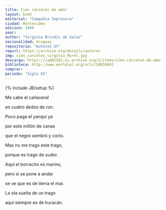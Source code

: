 ```yaml
---
title: Cien cárceles de amor
layout: book
editorial: "Compañía Impresora"
ciudad: Montevideo
edicion: 1949 
year:
author: "Virginia Brindis de Salas"
nacionalidad: Uruguay
repositorio: "Autores UY"
repurl: https://archive.org/details/autores
img: cien_carceles_virginia_Morel.jpg
descarga: https://ia801502.us.archive.org/2/items/cien-carceles-de-amor-virginia-brindis-de-salas/Cien%20c%C3%A1rceles%20de%20amor%20-%20Virginia%20Brindis%20de%20Salas.pdf
biblioteca: http://www.worldcat.org/oclc/16856042
comprar: 
periodo: "Siglo XX"
---
```

{% include JB/setup %}

Me cabe el cañaveral
 
en cuatro dedos de ron.
 
Poco paga el yanqui ya
 
por este millón de canas
 
que el negro sembró y corto.
 
Mas no me trago este trago,

porque es trago de sudor.
 
Aquí el borracho es marino,
 
pero si se pone a andar
 
se ve que es de tierra el mar.
 
La ola suelta de un trago
 
aquí siempre es de huracán.
